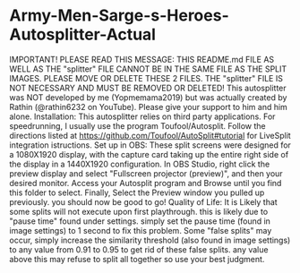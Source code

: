 # Army-Men-Sarge-s-Heroes-Autosplitter-Actual
IMPORTANT! PLEASE READ THIS MESSAGE: THIS README.md FILE AS WELL AS THE "splitter" FILE CANNOT BE IN THE SAME FILE AS THE SPLIT IMAGES. PLEASE MOVE OR DELETE THESE 2 FILES. THE "splitter" FILE IS NOT NECESSARY AND MUST BE REMOVED OR DELETED!
This autosplitter was NOT developed by me (Yopmemama2019) but was actually created by Rathin (@rathin6232 on YouTube). Please give your support to him and him alone. Installation: This autosplitter relies on third party applications. For speedrunning, I usually use the program Toufool/Autosplit. Follow the directions listed at https://github.com/Toufool/AutoSplit#tutorial for LiveSplit integration istructions. Set up in OBS: These split screens were designed for a 1080X1920 display, with the capture card taking up the entire right side of the display in a 1440X1920 configuration. In OBS Studio, right click the preview display and select "Fullscreen projector (preview)", and then your desired monitor. Access your Autosplit program and Browse until you find this folder to select. Finally, Select the Preview window you pulled up previously. you should now be good to go! Quality of Life: It is Likely that some splits will not execute upon first playthrough. this is likely due to "pause time" found under settings. simply set the pause time (found in image settings) to 1 second to fix this problem. Some "false splits" may occur, simply increase the similarity threshold (also found in image settings) to any value from 0.91 to 0.95 to get rid of these false splits. any value above this may refuse to split all together so use your best judgment.
